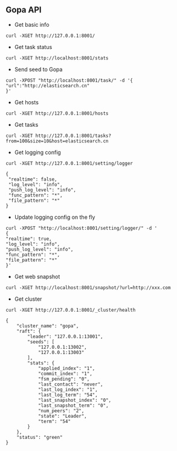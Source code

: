 
## Gopa API


* Get basic info

```
curl -XGET http://127.0.0.1:8001/
```

* Get task status

```
curl -XGET http://localhost:8001/stats
```

* Send seed to Gopa

```
curl -XPOST "http://localhost:8001/task/" -d '{
"url":"http://elasticsearch.cn"
}' 
```

* Get hosts

```
curl -XGET http://127.0.0.1:8001/hosts
```


* Get tasks

```
curl -XGET http://127.0.0.1:8001/tasks?from=100&size=10&host=elasticsearch.cn

```


* Get logging config

```
curl -XGET http://127.0.0.1:8001/setting/logger
```

```
{
 "realtime": false,
 "log_level": "info",
 "push_log_level": "info",
 "func_pattern": "*",
 "file_pattern": "*"
}
```

    
* Update logging config on the fly

```
curl -XPOST "http://localhost:8001/setting/logger/" -d '
{
"realtime": true,
"log_level": "info",
"push_log_level": "info",
"func_pattern": "*",
"file_pattern": "*"
}' 
```

* Get web snapshot

``` 
curl -XGET http://localhost:8001/snapshot/?url=http://xxx.com 
```


* Get cluster
``` 
curl -XGET http://127.0.0.1:8001/_cluster/health 
```
```
{
	"cluster_name": "gopa",
	"raft": {
		"leader": "127.0.0.1:13001",
		"seeds": [
			"127.0.0.1:13002",
			"127.0.0.1:13003"
		],
		"stats": {
			"applied_index": "1",
			"commit_index": "1",
			"fsm_pending": "0",
			"last_contact": "never",
			"last_log_index": "1",
			"last_log_term": "54",
			"last_snapshot_index": "0",
			"last_snapshot_term": "0",
			"num_peers": "2",
			"state": "Leader",
			"term": "54"
		}
	},
	"status": "green"
}
```
